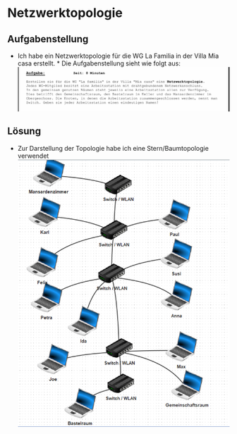 # Netzwerktopologie

## Aufgabenstellung
* Ich habe ein Netzwerktopologie für die WG La Familia in der Villa Mia casa erstellt. * Die Aufgabenstellung sieht wie folgt aus:
![Aufgabenstellung][aufgabenstellung]

## Lösung
* Zur Darstellung der Topologie habe ich eine Stern/Baumtopologie verwendet
![Netzwerktopologie][netzwerktopologie]

[netzwerktopologie]: /Images/Tag_1/Aufgabe_1_Netzwerktopologie.png
[aufgabenstellung]: /Images/Tag_1/Aufgabe_1_Aufgabenstellung_Netzwerktopologie.png